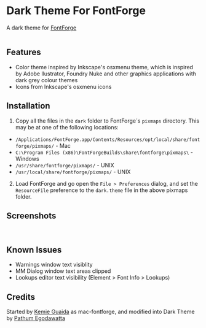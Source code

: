 # Dark Theme For FontForge

A dark theme for [FontForge](http://fontforge.org)

<img src="https://raw.githubusercontent.com/mooniak/mac-fontforge/master/_screenshots/screen_1.png" alt>

## Features

* Color theme inspired by Inkscape's osxmenu theme, which is inspired by Adobe llustrator, Foundry Nuke and other graphics applications with dark grey colour themes
* Icons from Inkscape's osxmenu icons

## Installation

1. Copy all the files in the `dark` folder to FontForge´s `pixmaps` directory. This may be at one of the following locations:

*  `/Applications/FontForge.app/Contents/Resources/opt/local/share/fontforge/pixmaps/` - Mac
*  `C:\Program Files (x86)\FontForgeBuilds\share\fontforge\pixmaps\` - Windows
*  `/usr/share/fontforge/pixmaps/` - UNIX
*  `/usr/local/share/fontforge/pixmaps/` - UNIX

2. Load FontForge and go open the `File > Preferences` dialog, and set the `ResourceFile` preference to the `dark.theme` file in the above pixmaps folder.


## Screenshots

<img src="https://raw.githubusercontent.com/mooniak/mac-fontforge/master/_screenshots/screen_2.png" alt>
<img src="https://raw.githubusercontent.com/mooniak/mac-fontforge/master/_screenshots/screen_3.png" alt>
<img src="https://raw.githubusercontent.com/mooniak/mac-fontforge/master/_screenshots/screen_4.png" alt>

## Known Issues

*  Warnings window text visiblity
*  MM Dialog window text areas clipped
*  Lookups editor text visibility (Element > Font Info > Lookups)


## Credits

Started by [Kemie Guaida](http://www.monolinea.com) as mac-fontforge, and modified into Dark Theme by [Pathum Egodawatta](http://mooniak.com)
